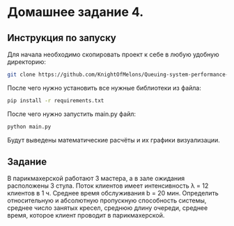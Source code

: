 # Домашнее задание 4.

## Инструкция по запуску

Для начала необходимо скопировать проект к себе в любую удобную директорию:

```bash
git clone https://github.com/KnightOfMelons/Queuing-system-performance-indicator.git
```

После чего нужно установить все нужные библиотеки из файла:

```bash
pip install -r requirements.txt
```

После чего нужно запустить main.py файл:

```bash
python main.py
```

Будут выведены математические расчёты и их графики визуализации.

## Задание 

В парикмахерской работают 3 мастера, а в зале ожидания расположены 3 стула. Поток клиентов имеет интенсивность
λ = 12 клиентов в 1 ч. Среднее время обслуживания b = 20 мин. Определить относительную и абсолютную пропускную
способность системы, среднее число занятых кресел, среднюю длину очереди, среднее время, которое клиент проводит
в парикмахерской.
